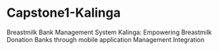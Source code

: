 # Capstone1-Kalinga
Breastmilk Bank Management System  Kalinga: Empowering Breastmilk Donation Banks through mobile application Management Integration
